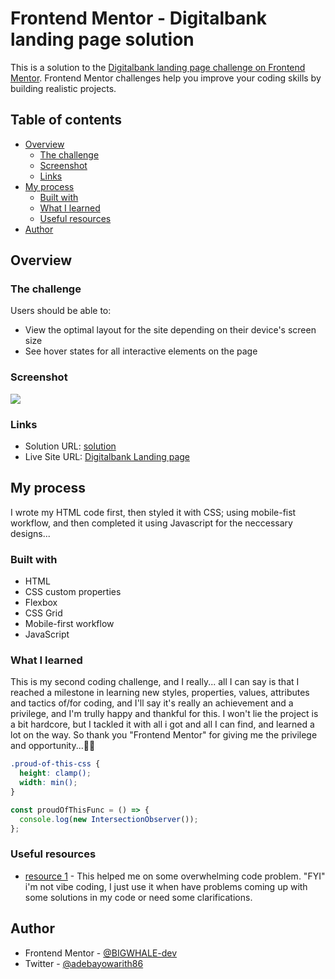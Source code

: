 # Frontend Mentor - Digitalbank landing page solution

This is a solution to the [Digitalbank landing page challenge on Frontend Mentor](https://www.frontendmentor.io/challenges/digital-bank-landing-page-WaUhkoDN). Frontend Mentor challenges help you improve your coding skills by building realistic projects.

## Table of contents

- [Overview](#overview)
  - [The challenge](#the-challenge)
  - [Screenshot](#screenshot)
  - [Links](#links)
- [My process](#my-process)
  - [Built with](#built-with)
  - [What I learned](#what-i-learned)
  - [Useful resources](#useful-resources)
- [Author](#author)

## Overview

### The challenge

Users should be able to:

- View the optimal layout for the site depending on their device's screen size
- See hover states for all interactive elements on the page

### Screenshot

![](./screenshot)

### Links

- Solution URL: [solution](https://github.com/BIGWHALE-dev/DigitalBank-Landing-Page)
- Live Site URL: [Digitalbank Landing page](https://digitalbank-landing-page-tan.vercel.app/)

## My process

I wrote my HTML code first, then styled it with CSS; using mobile-fist workflow, and then completed it using Javascript for the neccessary designs...

### Built with

- HTML
- CSS custom properties
- Flexbox
- CSS Grid
- Mobile-first workflow
- JavaScript

### What I learned

This is my second coding challenge, and I really... all I can say is that I reached a milestone in learning new styles, properties, values, attributes and tactics of/for coding, and I'll say it's really an achievement and a privilege, and I'm trully happy and thankful for this. I won't lie the project is a bit hardcore, but I tackled it with all i got and all I can find, and learned a lot on the way. So thank you "Frontend Mentor" for giving me the privilege and opportunity...🙏🙏

```css
.proud-of-this-css {
  height: clamp();
  width: min();
}
```

```js
const proudOfThisFunc = () => {
  console.log(new IntersectionObserver());
};
```

### Useful resources

- [resource 1](https://www.chatGPT.com) - This helped me on some overwhelming code problem. "FYI" i'm not vibe coding, I just use it when have problems coming up with some solutions in my code or need some clarifications.

## Author

- Frontend Mentor - [@BIGWHALE-dev](https://www.frontendmentor.io/profile/BIGWHALE-dev)
- Twitter - [@adebayowarith86](https://www.x.com/adebayowarith86)
